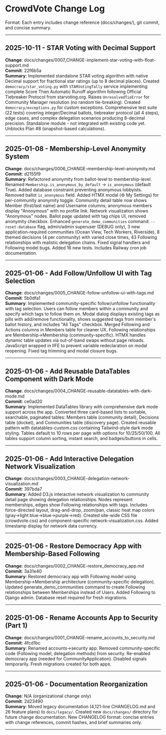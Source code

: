 # CrowdVote Change Log

Format: Each entry includes change reference (docs/changes/), git commit, and concise summary.

---

## 2025-10-11 - STAR Voting with Decimal Support

**Change**: docs/changes/0007_CHANGE-implement-star-voting-with-float-support.md  
**Commit**: 22f6b5a  
**Summary**: Implemented standalone STAR voting algorithm with native Decimal support for fractional star ratings (up to 8 decimal places). Created `democracy/star_voting.py` with `STARVotingTally` service implementing complete Score Then Automatic Runoff algorithm following Official Tiebreaker Protocol from starvoting.org. Raises `UnresolvedTieError` for Community Manager resolution (no random tie-breaking). Created `democracy/exceptions.py` for custom exceptions. Comprehensive test suite (22 tests) covering integer/Decimal ballots, tiebreaker protocol (all 4 steps), edge cases, and complex delegation scenarios producing 8-decimal precision. Standalone module - not integrated with existing code yet. Unblocks Plan #8 (snapshot-based calculations).

---

## 2025-01-08 - Membership-Level Anonymity System

**Change**: docs/changes/0006_CHANGE-membership-level-anonymity.md  
**Commit**: d2155f9  
**Summary**: Refactored anonymity from ballot-level to membership-level. Renamed `Membership.is_anonymous_by_default` → `is_anonymous` (default True). Added database constraint preventing anonymous lobbyists. Removed ballot `is_anonymous` field. Added HTMX modal (⚙️ My Settings) for per-community anonymity toggle. Community detail table now shows Member (first/last name) and Username columns; anonymous members display "Anonymous" with no profile link. Network visualization shows "Anonymous" nodes. Ballot page updated with tag chips UI, removed anonymity checkbox. Enhanced `generate_demo_communities` command: `--reset-database` flag, admin/admin superuser (DEBUG only), 3 new application-required communities (Ocean View, Tech Workers, Riverside), 8 themed decisions (4 per community) with varied close times, 43 Following relationships with realistic delegation chains. Fixed signal handlers and Following model bugs. Added 16 new tests. Includes Railway cron job documentation.

---

## 2025-01-06 - Add Follow/Unfollow UI with Tag Selection

**Change**: docs/changes/0005_CHANGE-follow-unfollow-ui-with-tags.md  
**Commit**: 5b0dfa1  
**Summary**: Implemented community-specific follow/unfollow functionality with tag selection. Users can follow members within a community and specify which tags to follow them on. Modal dialog displays existing tags as pills with add/remove functionality, shows suggested tags from member's ballot history, and includes "All Tags" checkbox. Merged Following and Actions columns in Members table for cleaner UX. Following relationships are Membership→Membership (community-specific). HTMX handles dynamic table updates via out-of-band swaps without page reloads. JavaScript wrapped in IIFE to prevent variable redeclaration on modal reopening. Fixed tag trimming and modal closure bugs.

---

## 2025-01-06 - Add Reusable DataTables Component with Dark Mode

**Change**: docs/changes/0004_CHANGE-reusable-datatables-with-dark-mode.md  
**Commit**: ce0ad20  
**Summary**: Implemented DataTables library with comprehensive dark mode support across the app. Converted three card-based lists to sortable, searchable, paginated tables: Members table (community detail), Decisions table (docket), and Communities table (discovery page). Created reusable pattern with datatables-custom.css containing Tailwind-style dark mode styling. Tables default to 10 rows per page with options for 10/25/50/100. All tables support column sorting, instant search, and badges/buttons in cells.

---

## 2025-01-06 - Add Interactive Delegation Network Visualization

**Change**: docs/changes/0003_CHANGE-delegation-network-visualization.md  
**Commit**: 397bda7  
**Summary**: Added D3.js interactive network visualization to community detail page showing delegation relationships. Nodes represent memberships, edges show Following relationships with tags. Includes force-directed layout, drag-and-drop, zoom/pan, classic heat map colors (gray→light blue→blue→purple→red). Created site-wide CSS file (crowdvote.css) and component-specific network-visualization.css. Added timestamp display for network data currency.

---

## 2025-01-06 - Restore Democracy App with Membership-Based Following

**Change**: docs/changes/0002_CHANGE-restore_democracy_app.md  
**Commit**: 3a31e40  
**Summary**: Restored democracy app with Following model using Membership→Membership architecture (community-specific delegation). Updated generate_demo_communities command to create Following relationships between Memberships instead of Users. Added Following to Django admin. Database reset required for fresh migrations.

---

## 2025-01-06 - Rename Accounts App to Security (Part 1)

**Change**: docs/changes/0001_CHANGE-rename_accounts_to_security.md  
**Commit**: 4fcd1bc  
**Summary**: Renamed accounts→security app. Removed community-specific code (Following model, delegation methods) from security. Re-enabled democracy app (needed for CommunityApplication). Disabled signals temporarily. Fresh migrations created for both apps.

---

## 2025-01-06 - Documentation Reorganization

**Change**: N/A (organizational change only)  
**Commit**: 2d23490  
**Summary**: Moved legacy documentation (4,121-line CHANGELOG.md and 26 feature plans) to `docs/legacy/`. Created new `docs/changes/` directory for future change documentation. New CHANGELOG format: concise entries with change references, commit hashes, and brief summaries only.

---
